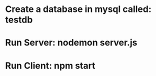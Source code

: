 # Create a database in mysql called: testdb
# Run Server: nodemon server.js
# Run Client: npm start
